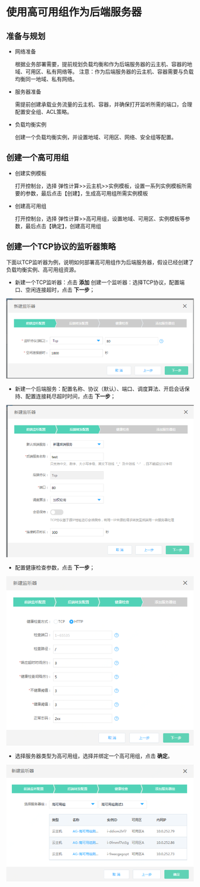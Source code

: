 # 使用高可用组作为后端服务器

## 准备与规划

- 网络准备

  根据业务部署需要，提前规划负载均衡和作为后端服务器的云主机、容器的地域、可用区、私有网络等。
注意：作为后端服务器的云主机、容器需要与负载均衡同一地域、私有网络。

- 服务器准备

  需提前创建承载业务流量的云主机、容器，并确保打开监听所需的端口，合理配置安全组、ACL策略。

- 负载均衡实例

  创建一个负载均衡实例，并设置地域、可用区、网络、安全组等配置。

## 创建一个高可用组

- 创建实例模板
   
   打开控制台，选择 弹性计算>>云主机>>实例模板，设置一系列实例模板所需要的参数，最后点击【创建】，生成高可用组所需实例模板
   
- 创建高可用组

   打开控制台，选择 弹性计算>>高可用组，设置地域、可用区、实例模板等参数，最后点击【确定】，创建高可用组

## 创建一个TCP协议的监听器策略

下面以TCP监听器为例，说明如何部署高可用组作为后端服务器，假设已经创建了负载均衡实例、高可用组资源。

 - 新建一个TCP监听器：点击 **添加** 创建一个监听器：选择TCP协议，配置端口、空闲连接超时，点击 **下一步**；
 
![NLB前端监听设置](../../../../image/Networking/NLB/NLB-022.png)

- 新建一个后端服务：配置名称、协议（默认）、端口、调度算法、开启会话保持、配置连接耗尽超时时间，点击 **下一步**；

![NLB后端转发设置](../../../../image/Networking/NLB/NLB-023.png)

- 配置健康检查参数，点击 **下一步**；

![NLB健康检查设置](../../../../image/Networking/NLB/NLB-029.png)

- 选择服务器类型为高可用组，选择并绑定一个高可用组，点击 **确定**。

![NLB服务器组设置](../../../../image/Networking/NLB/NLB-095.png)
